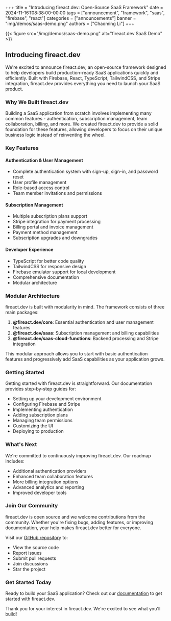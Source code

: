 +++
title = "Introducing fireact.dev: Open-Source SaaS Framework"
date = 2024-11-16T08:38:00-00:00
tags = ["announcement", "framework", "saas", "firebase", "react"]
categories = ["announcements"]
banner = "img/demos/saas-demo.png"
authors = ["Chaoming Li"]
+++

{{< figure src="/img/demos/saas-demo.png" alt="fireact.dev SaaS Demo" >}}

## Introducing fireact.dev

We're excited to announce fireact.dev, an open-source framework designed to help developers build production-ready SaaS applications quickly and efficiently. Built with Firebase, React, TypeScript, TailwindCSS, and Stripe integration, fireact.dev provides everything you need to launch your SaaS product.

### Why We Built fireact.dev

Building a SaaS application from scratch involves implementing many common features - authentication, subscription management, team collaboration, billing, and more. We created fireact.dev to provide a solid foundation for these features, allowing developers to focus on their unique business logic instead of reinventing the wheel.

### Key Features

#### Authentication & User Management
- Complete authentication system with sign-up, sign-in, and password reset
- User profile management
- Role-based access control
- Team member invitations and permissions

#### Subscription Management
- Multiple subscription plans support
- Stripe integration for payment processing
- Billing portal and invoice management
- Payment method management
- Subscription upgrades and downgrades

#### Developer Experience
- TypeScript for better code quality
- TailwindCSS for responsive design
- Firebase emulator support for local development
- Comprehensive documentation
- Modular architecture

### Modular Architecture

fireact.dev is built with modularity in mind. The framework consists of three main packages:

1. **@fireact.dev/core**: Essential authentication and user management features
2. **@fireact.dev/saas**: Subscription management and billing capabilities
3. **@fireact.dev/saas-cloud-functions**: Backend processing and Stripe integration

This modular approach allows you to start with basic authentication features and progressively add SaaS capabilities as your application grows.

### Getting Started

Getting started with fireact.dev is straightforward. Our documentation provides step-by-step guides for:
- Setting up your development environment
- Configuring Firebase and Stripe
- Implementing authentication
- Adding subscription plans
- Managing team permissions
- Customizing the UI
- Deploying to production

### What's Next

We're committed to continuously improving fireact.dev. Our roadmap includes:
- Additional authentication providers
- Enhanced team collaboration features
- More billing integration options
- Advanced analytics and reporting
- Improved developer tools

### Join Our Community

fireact.dev is open source and we welcome contributions from the community. Whether you're fixing bugs, adding features, or improving documentation, your help makes fireact.dev better for everyone.

Visit our [GitHub repository](#) to:
- View the source code
- Report issues
- Submit pull requests
- Join discussions
- Star the project

### Get Started Today

Ready to build your SaaS application? Check out our [documentation](#) to get started with fireact.dev.

Thank you for your interest in fireact.dev. We're excited to see what you'll build!

